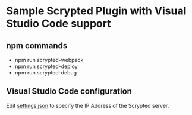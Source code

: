 # Sample Scrypted Plugin with Visual Studio Code support

## npm commands
 * npm run scrypted-webpack
 * npm run scrypted-deploy <ipaddress>
 * npm run scrypted-debug <ipaddress>
 
## Visual Studio Code configuration

Edit [settings.json](https://github.com/koush/scrypted-vscode/blob/master/.vscode/settings.json) to specify the IP Address of the Scrypted server.
